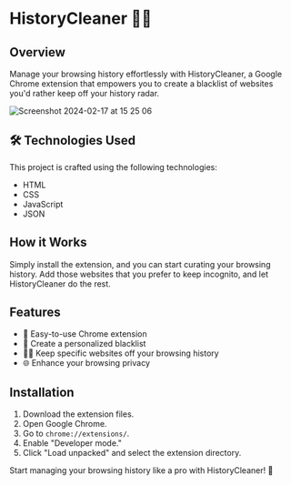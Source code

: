 # HistoryCleaner 🕵️‍♂️

## Overview
Manage your browsing history effortlessly with HistoryCleaner, a Google Chrome extension that empowers you to create a blacklist of websites you'd rather keep off your history radar.

![Screenshot 2024-02-17 at 15 25 06](https://github.com/AurelDeveloper/HistoryCleaner/assets/150530607/4c44d80e-713d-4b74-b641-26c286d1cf63)


## 🛠️ Technologies Used
This project is crafted using the following technologies:

* HTML
* CSS
* JavaScript
* JSON

## How it Works
Simply install the extension, and you can start curating your browsing history. Add those websites that you prefer to keep incognito, and let HistoryCleaner do the rest.

## Features
* 🚀 Easy-to-use Chrome extension
* 📜 Create a personalized blacklist
* 🕵️‍♂️ Keep specific websites off your browsing history
* 🌐 Enhance your browsing privacy

## Installation
1. Download the extension files.
2. Open Google Chrome.
3. Go to `chrome://extensions/`.
4. Enable "Developer mode."
5. Click "Load unpacked" and select the extension directory.

Start managing your browsing history like a pro with HistoryCleaner! 🚀
